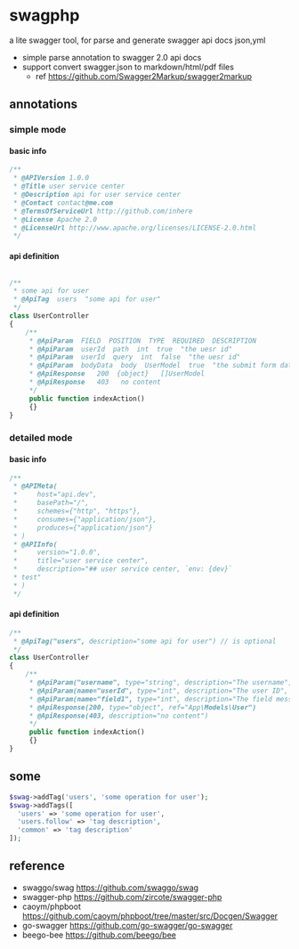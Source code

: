 # swagphp

a lite swagger tool, for parse and generate swagger api docs json,yml

- simple parse annotation to swagger 2.0 api docs
- support convert swagger.json to markdown/html/pdf files
  - ref https://github.com/Swagger2Markup/swagger2markup

## annotations

### simple mode

#### basic info

```php
/**
 * @APIVersion 1.0.0
 * @Title user service center
 * @Description api for user service center
 * @Contact contact@me.com
 * @TermsOfServiceUrl http://github.com/inhere
 * @License Apache 2.0
 * @LicenseUrl http://www.apache.org/licenses/LICENSE-2.0.html
 */
```

#### api definition

```php

/**
 * some api for user
 * @ApiTag  users  "some api for user"
 */
class UserController 
{
    /**
     * @ApiParam  FIELD  POSITION  TYPE  REQUIRED  DESCRIPTION
     * @ApiParam  userId  path  int  true  "the uesr id"
     * @ApiParam  userId  query  int  false  "the uesr id"
     * @ApiParam  bodyData  body  UserModel  true  "the submit form data"
     * @ApiResponse   200  {object}   []UserModel
     * @ApiResponse   403   no content
     */
     public function indexAction() 
     {}
}
```

### detailed mode

#### basic info

```php
/**
 * @APIMeta(
 *     host="api.dev",
 *     basePath="/",
 *     schemes={"http", "https"},
 *     consumes={"application/json"},
 *     produces={"application/json"}
 * )
 * @APIInfo(
 *     version="1.0.0",
 *     title="user service center",
 *     description="## user service center, `env: {dev}`
 * test"
 * )
 */
```

#### api definition

```php
/**
 * @ApiTag("users", description="some api for user") // is optional
 */
class UserController 
{
    /**
     * @ApiParam("username", type="string", description="The username", in="header")
     * @ApiParam(name="userId", type="int", description="The user ID", in="path", required=true)
     * @ApiParam(name="field1", type="int", description="The field message", in="query")
     * @ApiResponse(200, type="object", ref="App\Models\User")
     * @ApiResponse(403, description="no content")
     */
     public function indexAction() 
     {}
}
```

## some 

```php
$swag->addTag('users', 'some operation for user');
$swag->addTags([
  'users' => 'some operation for user', 
  'users.follow' => 'tag description', 
  'common' => 'tag description'
]);
```

## reference

- swaggo/swag https://github.com/swaggo/swag
- swagger-php https://github.com/zircote/swagger-php
- caoym/phpboot https://github.com/caoym/phpboot/tree/master/src/Docgen/Swagger
- go-swagger https://github.com/go-swagger/go-swagger
- beego-bee https://github.com/beego/bee
